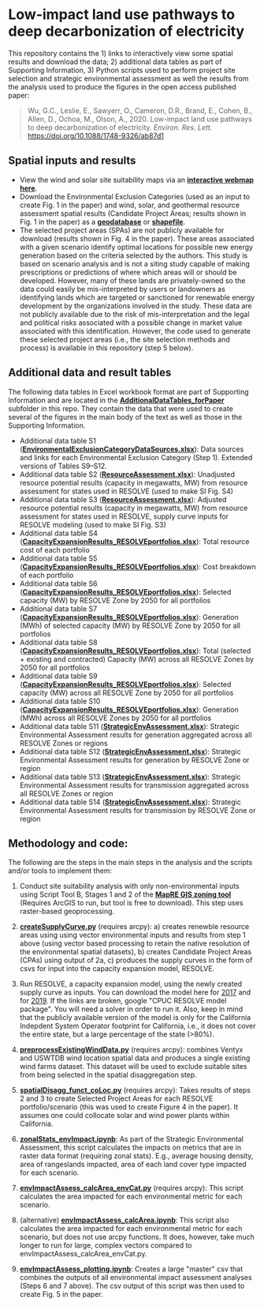 # Low-impact land use pathways to deep decarbonization of electricity

This repository contains the 1) links to interactively view some spatial results and download the data; 2) additional data tables as part of Supporting Information, 3) Python scripts used to perform project site selection and strategic environmental assessment as well the results from the analysis used to produce the figures in the open access published paper:

> Wu, G.C., Leslie, E., Sawyerr, O., Cameron, D.R., Brand, E., Cohen, B., Allen, D., Ochoa, M., Olson, A., 2020. Low-impact land use pathways to deep decarbonization of electricity. *Environ. Res. Lett.* https://doi.org/10.1088/1748-9326/ab87d1

## Spatial inputs and results
- View the wind and solar site suitability maps via an [**interactive webmap here**](https://tnc.maps.arcgis.com/apps/webappviewer/index.html?id=71b0605e44bf475ea55f6d369e668b2c).
- Download the Environmental Exclusion Categories (used as an input to create Fig. 1 in the paper) and wind, solar, and geothermal resource assessment spatial results (Candidate Project Areas; results shown in Fig. 1 in the paper) as a [**geodatabase**](https://tnc.app.box.com/s/yxyiu8fp6bsqckvmkayqxz5ib1xik7mh) or [**shapefile**](https://tnc.app.box.com/s/votra7kgbdme192z6qlrja7rg4csiflb).
- The selected project areas (SPAs) are not publicly available for download (results shown in Fig. 4 in the paper). These areas associated with a given scenario identify optimal locations for possible new energy generation based on the criteria selected by the authors. This study is based on scenario analysis and is not a siting study capable of making prescriptions or predictions of where which areas will or should be developed. However, many of these lands are privately-owned so the data could easily be mis-interpreted by users or landowners as identifying lands which are targeted or sanctioned for renewable energy development by the organizations involved in the study. These data are not publicly available due to the risk of mis-interpretation and the legal and political risks associated with a possible change in market value associated with this identification. However, the code used to generate these selected project areas (i.e., the site selection methods and process) is available in this repository (step 5 below). 

## Additional data and result tables
The following data tables in Excel workbook format are part of Supporting Information and are located in the [**AdditionalDataTables_forPaper**](/AdditionalDataTables_forPaper) subfolder in this repo. They contain the data that were used to create several of the figures in the main body of the text as well as those in the Supporting Information. 
- Additional data table S1 ([**EnvironmentalExclusionCategoryDataSources.xlsx**](/AdditionalDataTables_forPaper/EnvironmentalExclusionCategoryDataSources.xlsx)): Data sources and links for each Environmental Exclusion Category (Step 1). Extended versions of Tables S9–S12.
- Additional data table S2 ([**ResourceAssessment.xlsx**](/AdditionalDataTables_forPaper/)): Unadjusted resource potential results (capacity in megawatts, MW) from resource assessment for states used in RESOLVE (used to make SI Fig. S4)
- Additional data table S3 ([**ResourceAssessment.xlsx**](/AdditionalDataTables_forPaper/ResourceAssessment.xlsx)): Adjusted resource potential results (capacity in megawatts, MW) from resource assessment for states used in RESOLVE, supply curve inputs for RESOLVE modeling (used to make SI Fig. S3)
- Additional data table S4 ([**CapacityExpansionResults_RESOLVEportfolios.xlsx**](/AdditionalDataTables_forPaper/CapacityExpansionResults_RESOLVEportfolios.xlsx)): Total resource cost of each portfolio
- Additional data table S5 ([**CapacityExpansionResults_RESOLVEportfolios.xlsx**](/AdditionalDataTables_forPaper/CapacityExpansionResults_RESOLVEportfolios.xlsx)): Cost breakdown of each portfolio
- Additional data table S6 ([**CapacityExpansionResults_RESOLVEportfolios.xlsx**](/AdditionalDataTables_forPaper/CapacityExpansionResults_RESOLVEportfolios.xlsx)): Selected capacity (MW) by RESOLVE Zone by 2050 for all portfolios
- Additional data table S7 ([**CapacityExpansionResults_RESOLVEportfolios.xlsx**](/AdditionalDataTables_forPaper/CapacityExpansionResults_RESOLVEportfolios.xlsx)): Generation (MWh) of selected capacity (MW) by RESOLVE Zone by 2050 for all portfolios
- Additional data table S8 ([**CapacityExpansionResults_RESOLVEportfolios.xlsx**](/AdditionalDataTables_forPaper/CapacityExpansionResults_RESOLVEportfolios.xlsx)): Total (selected + existing and contracted) Capacity (MW) across all RESOLVE Zones by 2050 for all portfolios
- Additional data table S9 ([**CapacityExpansionResults_RESOLVEportfolios.xlsx**](/AdditionalDataTables_forPaper/CapacityExpansionResults_RESOLVEportfolios.xlsx)): Selected capacity (MW) across all RESOLVE Zone by 2050 for all portfolios
- Additional data table S10 ([**CapacityExpansionResults_RESOLVEportfolios.xlsx**](/AdditionalDataTables_forPaper/CapacityExpansionResults_RESOLVEportfolios.xlsx)): Generation (MWh) across all RESOLVE Zones by 2050 for all portfolios
- Additional data table S11 ([**StrategicEnvAssessment.xlsx**](/AdditionalDataTables_forPaper/StrategicEnvAssessment.xlsx)): Strategic Environmental Assessment results for generation aggregated across all RESOLVE Zones or regions
- Additional data table S12 ([**StrategicEnvAssessment.xlsx**](/AdditionalDataTables_forPaper/StrategicEnvAssessment.xlsx)): Strategic Environmental Assessment results for generation by RESOLVE Zone or region
- Additional data table S13 ([**StrategicEnvAssessment.xlsx**](/AdditionalDataTables_forPaper/StrategicEnvAssessment.xlsx)): Strategic Environmental Assessment results for transmission aggregated across all RESOLVE Zones or region
- Additional data table S14 ([**StrategicEnvAssessment.xlsx**](/AdditionalDataTables_forPaper/StrategicEnvAssessment.xlsx)): Strategic Environmental Assessment results for transmission by RESOLVE Zone or region

## Methodology and code:
The following are the steps in the main steps in the analysis and the scripts and/or tools to implement them:

1. Conduct site suitability analysis with only non-environmental inputs using Script Tool B, Stages 1 and 2 of the [**MapRE GIS zoning tool**](https://mapre.lbl.gov/gis-tools/) (Requires ArcGIS to run, but tool is free to download). This step uses raster-based geoprocessing.

2. [**createSupplyCurve.py**](/createSupplyCurve.py) (requires arcpy): a) creates renewble resource areas using using vector environmental inputs and results from step 1 above (using vector based processing to retain the native resolution of the environmental spatial datasets), b) creates Candidate Project Areas (CPAs) using output of 2a, c) produces the supply curves in the form of csvs for input into the capacity expansion model, RESOLVE. 

3. Run RESOLVE, a capacity expansion model, using the newly created supply curve as inputs. You can download the model here for [2017](https://www.cpuc.ca.gov/irp/prelimresults2017/) and for [2019](https://www.cpuc.ca.gov/General.aspx?id=6442462824). If the links are broken, google "CPUC RESOLVE model package". You will need a solver in order to run it. Also, keep in mind that the publicly available version of the model is only for the California Indepdent System Operator footprint for California, i.e., it does not cover the entire state, but a large percentage of the state (>80%).

4. [**preprocessExistingWindData.py**](/preprocessExistingWindData.py) (requires arcpy): combines Ventyx and USWTDB wind location spatial data and produces a single existing wind farms dataset. This dataset will be used to exclude suitable sites from being selected in the spatial disaggregation step.

5. [**spatialDisagg_funct_coLoc.py**](/spatialDisagg_funct_coLoc.py) (requires arcpy): Takes results of steps 2 and 3 to create Selected Project Areas for each RESOLVE portfolio/scenario (this was used to create Figure 4 in the paper). It assumes one could collocate solar and wind power plants within California. 

6. [**zonalStats_envImpact.ipynb**](/zonalStats_envImpact.ipynb): As part of the Strategic Environmental Assessment, this script calculates the impacts on metrics that are in raster data format (requiring zonal stats). E.g., average housing density, area of rangeslands impacted, area of each land cover type impacted for each scenario. 

7. [**envImpactAssess_calcArea_envCat.py**](envImpactAssess_calcArea_envCat.py) (requires arcpy): This script calculates the area impacted for each environmental metric for each scenario. 

7. (alternative) [**envImpactAssess_calcArea.ipynb**](/envImpactAssess_calcArea.ipynb): This script also calculates the area impacted for each environmental metric for each scenario, but does not use arcpy functions. It does, however, take much longer to run for large, complex vectors compared to envImpactAssess_calcArea_envCat.py.

8. [**envImpactAssess_plotting.ipynb**](/envImpactAssess_plotting.ipynb): Creates a large "master" csv that combines the outputs of all environmental impact assessment analyses (Steps 6 and 7 above). The csv output of this script was then used to create Fig. 5 in the paper. 

